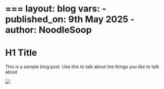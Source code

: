 ===
layout: blog
vars:
    - published_on: 9th May 2025
    - author: NoodleSoop
===

# H1 Title
This is a sample blog post. Use this to talk about the things you like to talk about

<img src="assets/happy_cat.jpg">
